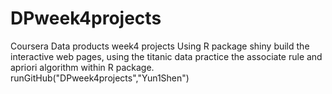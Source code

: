 # DPweek4projects
Coursera Data products week4 projects
Using R package shiny build the interactive web pages, using the titanic data practice the associate rule and apriori algorithm within R package.
runGitHub("DPweek4projects","Yun1Shen")
